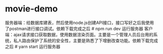 # movie-demo
服务器端：给数据库建表，然后使用node.js创建API接口，接口写好之后我使用了postman进行接口调试。依赖下载完成之后 # npm run dev 运行服务器
客户端：ajax请求接口获取数据，使用数据渲染页面。主要是一个管理人员后台用的系统，私人路由保护了系统的安全性，主要是熟悉了下增删改查功能。依赖下载完成之后 # yarn start 运行服务器
